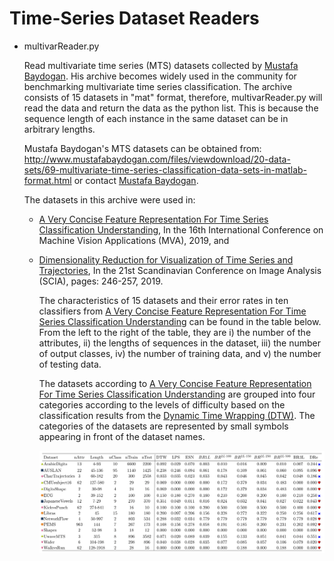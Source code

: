 # Time-Series Dataset Readers

* multivarReader.py

  Read multivariate time series (MTS) datasets collected by [Mustafa Baydogan](https://asu.pure.elsevier.com/en/publications/time-series-representation-and-similarity-based-on-local-autopatt-2). His archive becomes widely used in the community for benchmarking multivariate time series classification. The archive consists of 15 datasets in "mat" format, therefore, multivarReader.py will read the data and return the data as the python list. This is because the sequence length of each instance in the same dataset can be in arbitrary lengths. 
  
  
  Mustafa Baydogan's MTS datasets can be obtained from:
  http://www.mustafabaydogan.com/files/viewdownload/20-data-sets/69-multivariate-time-series-classification-data-sets-in-matlab-format.html or contact [Mustafa Baydogan](http://www.mustafabaydogan.com).

  The datasets in this archive were used in: 
  * [A Very Concise Feature Representation For Time Series Classification Understanding](https://ieeexplore.ieee.org/document/8757981), In the 16th International Conference on Machine Vision Applications (MVA), 2019, and 
  
  * [Dimensionality Reduction for Visualization of Time Series and Trajectories](https://link.springer.com/chapter/10.1007/978-3-030-20205-7_21), In the 21st Scandinavian Conference on Image Analysis (SCIA), pages: 246-257, 2019.
   

    The characteristics of 15 datasets and their error rates in ten classifiers from [A Very Concise Feature Representation For Time Series Classification Understanding](https://ieeexplore.ieee.org/document/8757981) can be found in the table below. From the left to the right of the table, they are i) the number of the attributes, ii) the lengths of sequences in the dataset, iii) the number of output classes, iv) the number of training data, and v) the number of testing data. 
    
    The datasets according to  [A Very Concise Feature Representation For Time Series Classification Understanding](https://ieeexplore.ieee.org/document/8757981) are grouped into four categories according to the levels of difficulty based on the classification results from the [Dynamic Time Wrapping (DTW)](https://asu.pure.elsevier.com/en/publications/time-series-representation-and-similarity-based-on-local-autopatt-2). The categories of the datasets are represented by small symbols appearing in front of the dataset names. 
    
    
    ![dataset+results](doc/dataset+results.png)
 
